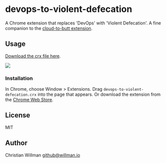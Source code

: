 # devops-to-violent-defecation

A Chrome extension that replaces 'DevOps' with 'Violent Defecation'. A fine companion
to the [cloud-to-butt extension](https://github.com/panicsteve/cloud-to-butt).

## Usage
[Download the crx file here](./devops-to-violent-defecation.crx?raw=true).

![](http://i.imgur.com/7iHz0GE.png)
### Installation
In Chrome, choose Window > Extensions. Drag `devops-to-violent-defecation.crx` into the
page that appears. Or download the extension from the
[Chrome Web Store](https://chrome.google.com/webstore/detail/devops-to-violent-defecat/kffijikkoalgilhkmmmmmdobambhfpkl).

## License
MIT

## Author
Christian Willman <github@willman.io>
